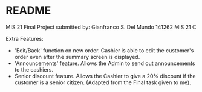 # README

MIS 21 Final Project submitted by:
Gianfranco S. Del Mundo
141262
MIS 21 C

Extra Features:
* 'Edit/Back' function on new order. Cashier is able to edit the customer's order even after the summary screen is displayed.
* 'Announcements' feature. Allows the Admin to send out announcements to the cashiers.
* Senior discount feature. Allows the Cashier to give a 20% discount if the customer is a senior citizen. (Adapted from the Final task given to me).